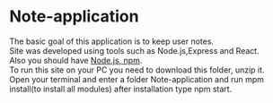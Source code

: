 # Note-application
The basic goal of this application is to keep user notes.\
Site was developed using tools such as Node.js,Express and React.\
Also you should have  [Node.js, npm](https://phoenixnap.com/kb/install-node-js-npm-on-windows).\
To run this site on your PC you need to download this folder, unzip it.\
Open  your terminal  and enter a folder Note-application and run  mpm install(to install all modules) after installation type npm start.

